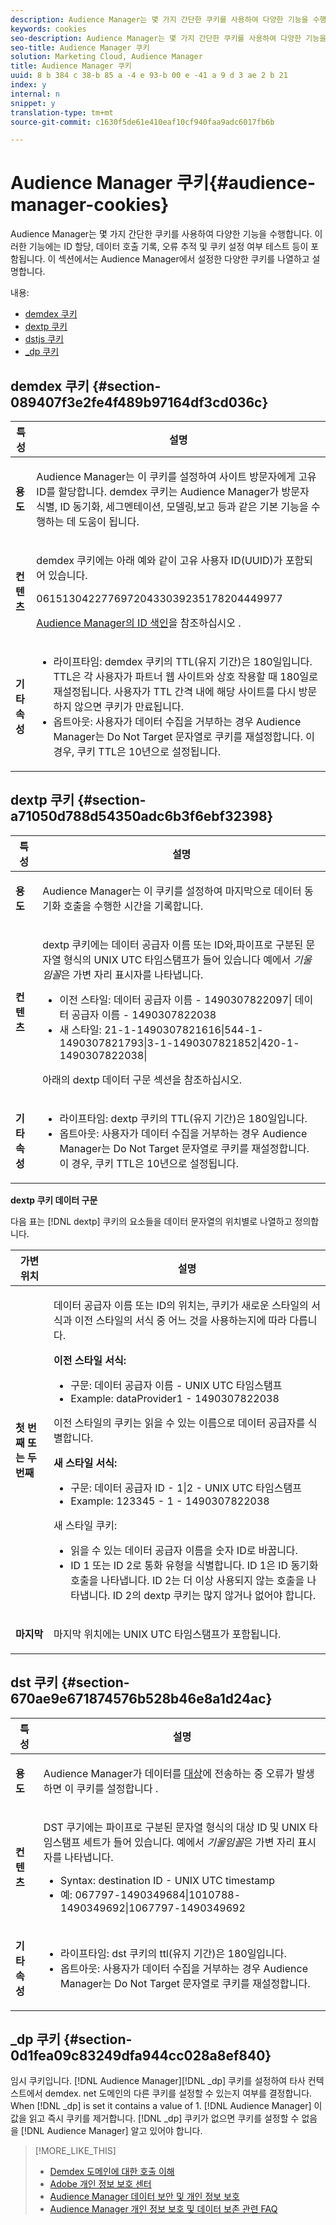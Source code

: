 ```yaml
---
description: Audience Manager는 몇 가지 간단한 쿠키를 사용하여 다양한 기능을 수행합니다. 이러한 기능에는 ID 할당, 데이터 호출 기록, 오류 추적 및 쿠키 설정 여부 테스트 등이 포함됩니다. 이 섹션에서는 Audience Manager에서 설정한 다양한 쿠키를 나열하고 설명합니다.
keywords: cookies
seo-description: Audience Manager는 몇 가지 간단한 쿠키를 사용하여 다양한 기능을 수행합니다. 이러한 기능에는 ID 할당, 데이터 호출 기록, 오류 추적 및 쿠키 설정 여부 테스트 등이 포함됩니다. 이 섹션에서는 Audience Manager에서 설정한 다양한 쿠키를 나열하고 설명합니다.
seo-title: Audience Manager 쿠키
solution: Marketing Cloud, Audience Manager
title: Audience Manager 쿠키
uuid: 8 b 384 c 38-b 85 a -4 e 93-b 00 e -41 a 9 d 3 ae 2 b 21
index: y
internal: n
snippet: y
translation-type: tm+mt
source-git-commit: c1630f5de61e410eaf10cf940faa9adc6017fb6b

---
```



# Audience Manager 쿠키{#audience-manager-cookies}

Audience Manager는 몇 가지 간단한 쿠키를 사용하여 다양한 기능을 수행합니다. 이러한 기능에는 ID 할당, 데이터 호출 기록, 오류 추적 및 쿠키 설정 여부 테스트 등이 포함됩니다. 이 섹션에서는 Audience Manager에서 설정한 다양한 쿠키를 나열하고 설명합니다.

내용:

<ul class="simplelist"> 
 <li> <a href="../cookies-overview/cookies-am.md#section-089407f3e2fe4f489b97164df3cd036c" format="dita" scope="local"> demdex 쿠키 </a> </li> 
 <li> <a href="../cookies-overview/cookies-am.md#section-a71050d788d54350adc6b3f6ebf32398" format="dita" scope="local"> dextp 쿠키 </a> </li> 
 <li> <a href="../cookies-overview/cookies-am.md#section-670ae9e671874576b528b46e8a1d24ac" format="dita" scope="local"> dstjs 쿠키 </a> </li> 
 <li> <a href="../cookies-overview/cookies-am.md#section-0d1fea09c83249dfa944cc028a8ef840" format="dita" scope="local"> _dp 쿠키 </a> </li> 
</ul>

## demdex 쿠키 {#section-089407f3e2fe4f489b97164df3cd036c}

<table id="table_1CCF7EA2BC9E421F8DEECA5F611E33F6"> 
 <thead> 
  <tr> 
   <th colname="col1" class="entry"> 특성 </th> 
   <th colname="col2" class="entry"> 설명 </th> 
  </tr> 
 </thead>
 <tbody> 
  <tr> 
   <td colname="col1"> <p> <b>용도</b> </p> </td> 
   <td colname="col2"> <p> <span class="keyword"> Audience Manager</span>는 이 쿠키를 설정하여 사이트 방문자에게 고유 ID를 할당합니다. <span class="wintitle">demdex</span> 쿠키는 <span class="keyword">Audience Manager</span>가 방문자 식별, ID 동기화, 세그멘테이션, 모델링,보고 등과 같은 기본 기능을 수행하는 데 도움이 됩니다. </p> </td> 
  </tr> 
  <tr> 
   <td colname="col1"> <p> <b>컨텐츠</b> </p> </td> 
   <td colname="col2"> <p><span class="wintitle">demdex</span> 쿠키에는 아래 예와 같이 고유 사용자 ID(UUID)가 포함되어 있습니다. </p> <p> <span class="codeph"> 06151304227769720433039235178204449977 </span> </p> <p><a href="https://marketing.adobe.com/resources/help/en_US/aam/ids-in-aam.html" format="https" scope="external">Audience Manager의 ID 색인</a>을 참조하십시오 . </p> </td> 
  </tr> 
  <tr> 
   <td colname="col1"> <p> <b>기타 속성</b> </p> </td> 
   <td colname="col2"> <p> 
     <ul id="ul_11291DA87C5045E880034E06C863BCDA"> 
      <li id="li_40C30A06A12449A4A8748621223CA71B">라이프타임: <span class="wintitle">demdex</span> 쿠키의 TTL(유지 기간)은 180일입니다. TTL은 각 사용자가 파트너 웹 사이트와 상호 작용할 때 180일로 재설정됩니다. 사용자가 TTL 간격 내에 해당 사이트를 다시 방문하지 않으면 쿠키가 만료됩니다. </li> 
      <li id="li_A589EDA2198249829207A183872EF1FF">옵트아웃: 사용자가 데이터 수집을 거부하는 경우 <span class="keyword">Audience Manager</span>는 <span class="codeph">Do Not Target</span> 문자열로 쿠키를 재설정합니다. 이 경우, 쿠키 TTL은 10년으로 설정됩니다. </li> 
     </ul> </p> </td> 
  </tr> 
 </tbody> 
</table>

## dextp 쿠키 {#section-a71050d788d54350adc6b3f6ebf32398}

<table id="table_7343C9C9ADD24D3FA693ECC76E4A4045"> 
 <thead> 
  <tr> 
   <th colname="col1" class="entry"> 특성 </th> 
   <th colname="col2" class="entry"> 설명 </th> 
  </tr> 
 </thead>
 <tbody> 
  <tr> 
   <td colname="col1"> <p> <b>용도</b> </p> </td> 
   <td colname="col2"> <p> <span class="keyword"> Audience Manager</span>는 이 쿠키를 설정하여 마지막으로 데이터 동기화 호출을 수행한 시간을 기록합니다. </p> </td> 
  </tr> 
  <tr> 
   <td colname="col1"> <p> <b>컨텐츠</b> </p> </td> 
   <td colname="col2"> <p><span class="wintitle">dextp</span> 쿠키에는 데이터 공급자 이름 또는 ID와,파이프로 구분된 문자열 형식의 UNIX UTC 타임스탬프가 들어 있습니다 예에서 <i>기울임꼴</i>은 가변 자리 표시자를 나타냅니다. </p> <p> 
     <ul id="ul_80D0BC3FCF06470991E12712401D784A"> 
      <li id="li_03747A433CEB4756A26CD866E716B89D">이전 스타일: <span class="codeph"> <span class="varname"> 데이터 공급자 이름 </span>- 1490307822097| <span class="varname"> 데이터 공급자 이름 </span>- 1490307822038 </span> </li> 
      <li id="li_79E7000E82DB4ADA9E9887B017343B2D">새 스타일: <span class="codeph">21-1-1490307821616|544-1-1490307821793|3-1-1490307821852|420-1-1490307822038| </span> </li> 
     </ul> </p> <p>아래의 dextp 데이터 구문 섹션을 참조하십시오. </p> </td> 
  </tr> 
  <tr> 
   <td colname="col1"> <p> <b>기타 속성</b> </p> </td> 
   <td colname="col2"> <p> 
     <ul id="ul_4922AC2CD55D4C888A6FBEB22F8B889B"> 
      <li id="li_91A68C44E53840379C2ACDED25468735">라이프타임: <span class="wintitle">dextp</span> 쿠키의 TTL(유지 기간)은 180일입니다. </li> 
      <li id="li_6B8C674EFAAC4DABA0A640CF29247F99">옵트아웃: 사용자가 데이터 수집을 거부하는 경우 <span class="keyword">Audience Manager</span>는 <span class="codeph">Do Not Target</span> 문자열로 쿠키를 재설정합니다. 이 경우, 쿠키 TTL은 10년으로 설정됩니다. </li> 
     </ul> </p> </td> 
  </tr> 
 </tbody> 
</table>

**dextp 쿠키 데이터 구문**

다음 표는 [!DNL dextp] 쿠키의 요소들을 데이터 문자열의 위치별로 나열하고 정의합니다.

<table id="table_BE00604B97F24F5A94AA4F566063D785"> 
 <thead> 
  <tr> 
   <th colname="col1" class="entry"> 가변 위치 </th> 
   <th colname="col2" class="entry"> 설명 </th> 
  </tr> 
 </thead>
 <tbody> 
  <tr> 
   <td colname="col1"> <p> <b>첫 번째 또는 두 번째</b> </p> </td> 
   <td colname="col2"> <p>데이터 공급자 이름 또는 ID의 위치는, 쿠키가 새로운 스타일의 서식과 이전 스타일의 서식 중 어느 것을 사용하는지에 따라 다릅니다. </p> <p> <b>이전 스타일 서식:</b> </p> <p> 
     <ul id="ul_5BFBF40E3FE849CA859030F2D070FDF6"> 
      <li id="li_E8F4DC0CB15B472ABE9892B3A61D7F77">구문: <span class="codeph"> <span class="varname"> 데이터 공급자 이름 </span> - <span class="varname"> UNIX UTC 타임스탬프 </span></span> </li> 
      <li id="li_7CD8B101156140F49EA97B18E9591402">Example: <span class="codeph"> dataProvider1 - 1490307822038 </span> </li> 
     </ul> </p> <p>이전 스타일의 쿠키는 읽을 수 있는 이름으로 데이터 공급자를 식별합니다. </p> <p> <b>새 스타일 서식:</b> </p> <p> 
     <ul id="ul_AC6225CA781746148C125F21DFED1ED9"> 
      <li id="li_29C4B52E398B4EA28944980A15B05A57">구문: <span class="codeph"> <span class="varname"> 데이터 공급자 ID </span> - 1|2 - <span class="varname"> UNIX UTC 타임스탬프 </span></span> </li> 
      <li id="li_3BF30CA5FED242DF96E0B54AFC64B06F">Example: <span class="codeph"> 123345 - 1 - 1490307822038 </span> </li> 
     </ul> </p> <p>새 스타일 쿠키: </p> <p> 
     <ul id="ul_F05A91A455FA44C7A71186C0C9E31630"> 
      <li id="li_A8C9638173684359BABC4207845A4F48">읽을 수 있는 데이터 공급자 이름을 숫자 ID로 바꿉니다. </li> 
      <li id="li_28F1E2DB24904E53BE9718AD788CE61E">ID 1 또는 ID 2로 통화 유형을 식별합니다. ID 1은 ID 동기화 호출을 나타냅니다. ID 2는 더 이상 사용되지 않는 호출을 나타냅니다. ID 2의 dextp 쿠키는 많지 않거나 없어야 합니다. </li> 
     </ul> </p> </td> 
  </tr> 
  <tr> 
   <td colname="col1"> <p> <b>마지막</b> </p> </td> 
   <td colname="col2"> <p>마지막 위치에는 UNIX UTC 타임스탬프가 포함됩니다. </p> </td> 
  </tr> 
 </tbody> 
</table>

## dst 쿠키 {#section-670ae9e671874576b528b46e8a1d24ac}

<table id="table_83AE9B6350C6408BAECD9FCF33022B98"> 
 <thead> 
  <tr> 
   <th colname="col1" class="entry"> 특성 </th> 
   <th colname="col2" class="entry"> 설명 </th> 
  </tr> 
 </thead>
 <tbody> 
  <tr> 
   <td colname="col1"> <p> <b>용도</b> </p> </td> 
   <td colname="col2"> <p> <span class="keyword"> Audience Manager</span>가 데이터를 <a href="https://marketing.adobe.com/resources/help/en_US/aam/c_destinations.html" format="https" scope="external">대상</a>에 전송하는 중 오류가 발생하면 이 쿠키를 설정합니다 . </p> </td> 
  </tr> 
  <tr> 
   <td colname="col1"> <p> <b>컨텐츠</b> </p> </td> 
   <td colname="col2"> <p> <span class="wintitle">DST</span> 쿠기에는 파이프로 구분된 문자열 형식의 대상 ID 및 UNIX 타임스탬프 세트가 들어 있습니다. 예에서 <i>기울임꼴</i>은 가변 자리 표시자를 나타냅니다. </p> <p> 
     <ul id="ul_CE98076A02DA413486C1D341E9806889"> 
      <li id="li_850209D956644749B98C7A208C825C15">Syntax: <span class="codeph"> <span class="varname"> destination ID </span> - <span class="varname"> UNIX UTC timestamp </span> </span> </li> 
      <li id="li_4A22152C70844733982230EBF7B9EB78">예: <span class="codeph">067797-1490349684|1010788-1490349692|1067797-1490349692 </span> </li> 
     </ul> </p> </td> 
  </tr> 
  <tr> 
   <td colname="col1"> <p> <b>기타 속성</b> </p> </td> 
   <td colname="col2"> <p> 
     <ul id="ul_5D13DD701B484B51BF2808A69A919106"> 
      <li id="li_4E665114C63246FBA32A4E19984D2693">라이프타임: <span class="wintitle">dst</span> 쿠키의 ttl(유지 기간)은 180일입니다. </li> 
      <li id="li_A682B566704F43D2AB72487EFF212474">옵트아웃: 사용자가 데이터 수집을 거부하는 경우 <span class="keyword">Audience Manager</span>는 <span class="codeph">Do Not Target</span> 문자열로 쿠키를 재설정합니다. </li> 
     </ul> </p> </td> 
  </tr> 
 </tbody> 
</table>

## _dp 쿠키 {#section-0d1fea09c83249dfa944cc028a8ef840}

임시 쿠키입니다. [!DNL Audience Manager][!DNL _dp] 쿠키를 설정하여 타사 컨텍스트에서 demdex. net 도메인의 다른 쿠키를 설정할 수 있는지 여부를 결정합니다. When [!DNL _dp] is set it contains a value of 1. [!DNL Audience Manager] 이 값을 읽고 즉시 쿠키를 제거합니다. [!DNL _dp] 쿠키가 없으면 쿠키를 설정할 수 없음을 [!DNL Audience Manager] 알고 있어야 합니다.

>[!MORE_LIKE_THIS]
>
>* [Demdex 도메인에 대한 호출 이해](https://marketing.adobe.com/resources/help/en_US/aam/demdex-calls.html)
>* [Adobe 개인 정보 보호 센터](http://www.adobe.com/privacy.html)
>* [Audience Manager 데이터 보안 및 개인 정보 보호](https://marketing.adobe.com/resources/help/en_US/aam/c_data_security_and_privacy.html)
>* [Audience Manager 개인 정보 보호 및 데이터 보존 관련 FAQ](https://marketing.adobe.com/resources/help/en_US/aam/faq_privacy.html)

